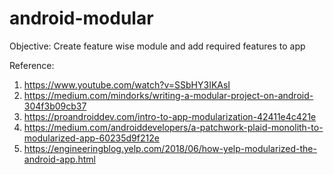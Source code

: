 # android-modular

Objective: Create feature wise module and add required features to app

Reference:

1. https://www.youtube.com/watch?v=SSbHY3IKAsI
2. https://medium.com/mindorks/writing-a-modular-project-on-android-304f3b09cb37
3. https://proandroiddev.com/intro-to-app-modularization-42411e4c421e
4. https://medium.com/androiddevelopers/a-patchwork-plaid-monolith-to-modularized-app-60235d9f212e
5. https://engineeringblog.yelp.com/2018/06/how-yelp-modularized-the-android-app.html